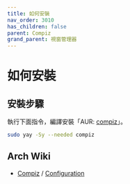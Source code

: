 ```yaml
---
title: 如何安裝
nav_order: 3010
has_children: false
parent: Compiz
grand_parent: 視窗管理器
---
```



# 如何安裝

## 安裝步驟

執行下面指令，編譯安裝「AUR: [compiz](https://aur.archlinux.org/packages/compiz)」。

``` sh
sudo yay -Sy --needed compiz
```


## Arch Wiki

* [Compiz](https://wiki.archlinux.org/title/Compiz) / [Configuration](https://wiki.archlinux.org/title/Compiz/Configuration)
